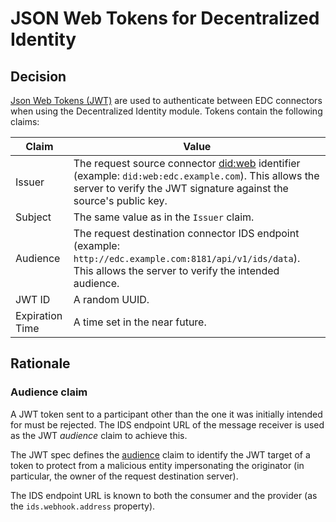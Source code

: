 # JSON Web Tokens for Decentralized Identity

## Decision

[Json Web Tokens (JWT)](https://datatracker.ietf.org/doc/html/rfc7519) are used to authenticate between EDC connectors when using the Decentralized Identity module. Tokens contain the following claims:

| Claim           | Value                                                                                                                                                                                                                  |
| --------------- |------------------------------------------------------------------------------------------------------------------------------------------------------------------------------------------------------------------------|
| Issuer          | The request source connector [did:web](https://w3c-ccg.github.io/did-method-web/) identifier (example: `did:web:edc.example.com`). This allows the server to verify the JWT signature against the source's public key. |
| Subject         | The same value as in the `Issuer` claim.                                                                                                                                                                               |
| Audience        | The request destination connector IDS endpoint (example: `http://edc.example.com:8181/api/v1/ids/data`). This allows the server to verify the intended audience.                                                       |
| JWT ID          | A random UUID.                                                                                                                                                                                                         |
| Expiration Time | A time set in the near future.                                                                                                                                                                                         |

## Rationale

### Audience claim

A JWT token sent to a participant other than the one it was initially intended for must be rejected. The IDS endpoint URL of the message receiver is used as the JWT *audience* claim to achieve this.

The JWT spec defines the [audience](https://datatracker.ietf.org/doc/html/rfc7519#section-4.1.3) claim to identify the JWT target of a token to protect from a malicious entity impersonating the originator (in particular, the owner of the request destination server).

The IDS endpoint URL is known to both the consumer and the provider (as the `ids.webhook.address` property).